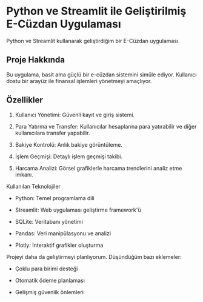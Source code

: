 # Python ve Streamlit ile Geliştirilmiş E-Cüzdan Uygulaması

Python ve Streamlit kullanarak geliştirdiğim bir E-Cüzdan uygulaması.



## Proje Hakkında



Bu uygulama, basit ama güçlü bir e-cüzdan sistemini simüle ediyor. Kullanıcı dostu bir arayüz ile finansal işlemleri yönetmeyi amaçlıyor.



## Özellikler



1. Kullanıcı Yönetimi: Güvenli kayıt ve giriş sistemi.

2. Para Yatırma ve Transfer: Kullanıcılar hesaplarına para yatırabilir ve diğer kullanıcılara transfer yapabilir.

3. Bakiye Kontrolü: Anlık bakiye görüntüleme.

4. İşlem Geçmişi: Detaylı işlem geçmişi takibi.

5. Harcama Analizi: Görsel grafiklerle harcama trendlerini analiz etme imkanı.



Kullanılan Teknolojiler



- Python: Temel programlama dili

- Streamlit: Web uygulaması geliştirme framework'ü

- SQLite: Veritabanı yönetimi

- Pandas: Veri manipülasyonu ve analizi

- Plotly: İnteraktif grafikler oluşturma



Projeyi daha da geliştirmeyi planlıyorum. Düşündüğüm bazı eklemeler:

- Çoklu para birimi desteği

- Otomatik ödeme planlaması

- Gelişmiş güvenlik önlemleri
